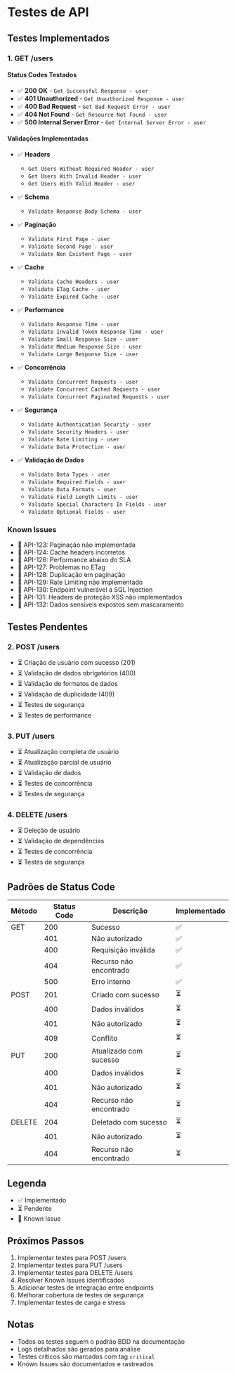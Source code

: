 # Testes de API

## Testes Implementados

### 1. **GET /users**
#### Status Codes Testados
- ✅ **200 OK** - `Get Successful Response - user`
- ✅ **401 Unauthorized** - `Get Unauthorized Response - user`
- ✅ **400 Bad Request** - `Get Bad Request Error - user`
- ✅ **404 Not Found** - `Get Resource Not Found - user`
- ✅ **500 Internal Server Error** - `Get Internal Server Error - user`

#### Validações Implementadas
- ✅ **Headers**
  - `Get Users Without Required Header - user`
  - `Get Users With Invalid Header - user`
  - `Get Users With Valid Header - user`

- ✅ **Schema**
  - `Validate Response Body Schema - user`

- ✅ **Paginação**
  - `Validate First Page - user`
  - `Validate Second Page - user`
  - `Validate Non Existent Page - user`

- ✅ **Cache**
  - `Validate Cache Headers - user`
  - `Validate ETag Cache - user`
  - `Validate Expired Cache - user`

- ✅ **Performance**
  - `Validate Response Time - user`
  - `Validate Invalid Token Response Time - user`
  - `Validate Small Response Size - user`
  - `Validate Medium Response Size - user`
  - `Validate Large Response Size - user`

- ✅ **Concorrência**
  - `Validate Concurrent Requests - user`
  - `Validate Concurrent Cached Requests - user`
  - `Validate Concurrent Paginated Requests - user`

- ✅ **Segurança**
  - `Validate Authentication Security - user`
  - `Validate Security Headers - user`
  - `Validate Rate Limiting - user`
  - `Validate Data Protection - user`

- ✅ **Validação de Dados**
  - `Validate Data Types - user`
  - `Validate Required Fields - user`
  - `Validate Data Formats - user`
  - `Validate Field Length Limits - user`
  - `Validate Special Characters In Fields - user`
  - `Validate Optional Fields - user`

### Known Issues
- 🐛 API-123: Paginação não implementada
- 🐛 API-124: Cache headers incorretos
- 🐛 API-126: Performance abaixo do SLA
- 🐛 API-127: Problemas no ETag
- 🐛 API-128: Duplicação em paginação
- 🐛 API-129: Rate Limiting não implementado
- 🐛 API-130: Endpoint vulnerável a SQL Injection
- 🐛 API-131: Headers de proteção XSS não implementados
- 🐛 API-132: Dados sensíveis expostos sem mascaramento

## Testes Pendentes

### 2. **POST /users**
- ⏳ Criação de usuário com sucesso (201)
- ⏳ Validação de dados obrigatórios (400)
- ⏳ Validação de formatos de dados
- ⏳ Validação de duplicidade (409)
- ⏳ Testes de segurança
- ⏳ Testes de performance

### 3. **PUT /users**
- ⏳ Atualização completa de usuário
- ⏳ Atualização parcial de usuário
- ⏳ Validação de dados
- ⏳ Testes de concorrência
- ⏳ Testes de segurança

### 4. **DELETE /users**
- ⏳ Deleção de usuário
- ⏳ Validação de dependências
- ⏳ Testes de concorrência
- ⏳ Testes de segurança

## Padrões de Status Code

| Método   | Status Code | Descrição                           | Implementado |
|----------|-------------|-------------------------------------|--------------|
| GET      | 200         | Sucesso                            | ✅           |
|          | 401         | Não autorizado                     | ✅           |
|          | 400         | Requisição inválida                | ✅           |
|          | 404         | Recurso não encontrado             | ✅           |
|          | 500         | Erro interno                       | ✅           |
| POST     | 201         | Criado com sucesso                 | ⏳           |
|          | 400         | Dados inválidos                    | ⏳           |
|          | 401         | Não autorizado                     | ⏳           |
|          | 409         | Conflito                           | ⏳           |
| PUT      | 200         | Atualizado com sucesso             | ⏳           |
|          | 400         | Dados inválidos                    | ⏳           |
|          | 401         | Não autorizado                     | ⏳           |
|          | 404         | Recurso não encontrado             | ⏳           |
| DELETE   | 204         | Deletado com sucesso               | ⏳           |
|          | 401         | Não autorizado                     | ⏳           |
|          | 404         | Recurso não encontrado             | ⏳           |

## Legenda
- ✅ Implementado
- ⏳ Pendente
- 🐛 Known Issue

## Próximos Passos
1. Implementar testes para POST /users
2. Implementar testes para PUT /users
3. Implementar testes para DELETE /users
4. Resolver Known Issues identificados
5. Adicionar testes de integração entre endpoints
6. Melhorar cobertura de testes de segurança
7. Implementar testes de carga e stress

## Notas
- Todos os testes seguem o padrão BDD na documentação
- Logs detalhados são gerados para análise
- Testes críticos são marcados com tag `critical`
- Known Issues são documentados e rastreados
